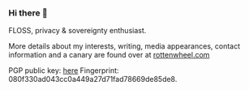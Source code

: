 ### Hi there 👋

FLOSS, privacy & sovereignty enthusiast.

More details about my interests, writing, media appearances, contact information and a canary are found over at [rottenwheel.com](https://rottenwheel.com/)

PGP public key: [here](https://pgp.surfnet.nl/pks/lookup?op=get&search=0x1FAD78669DE85DE8)
Fingerprint: 080f330ad043cc0a449a27d71fad78669de85de8.
